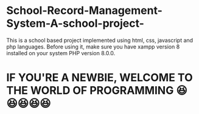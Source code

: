 # School-Record-Management-System-A-school-project-
This is a school based project implemented using html, css, javascript and php languages.
Before using it, make sure you have xampp version 8 installed on your system
PHP version  8.0.0.

# IF YOU'RE A NEWBIE, WELCOME TO THE WORLD OF PROGRAMMING 😆😆😆😆😆